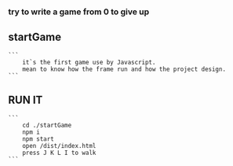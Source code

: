 ### try to write a game from 0 to give up

## startGame 
    
    ```
        it`s the first game use by Javascript.
        mean to know how the frame run and how the project design.
    ```

## RUN IT

    ```
        cd ./startGame
        npm i
        npm start
        open /dist/index.html
        press J K L I to walk
    ```